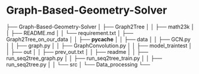 # Graph-Based-Geometry-Solver

├── Graph-Based-Geometry-Solver
│   ├── Graph2Tree
│   │   ├── math23k
│   │   ├── README.md
│   │   └── requirement.txt
│   ├── Graph2Tree_on_our_data
│   │   ├── __pycache__
│   │   ├── data
│   │   ├── GCN.py
│   │   ├── graph.py
│   │   ├── GraphConvolution.py
│   │   ├── model_traintest
│   │   ├── out
│   │   ├── prev_out.txt
│   │   ├── readme
│   │   ├── run_seq2tree_graph.py
│   │   ├── run_seq2tree_train.py
│   │   ├── run_seq2tree.py
│   │   └── src
│   └── Data_processing
└──
